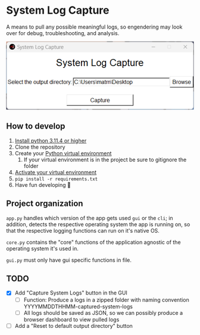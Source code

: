 # System Log Capture

A means to pull any possible meaningful logs, so engendering
may look over for debug, troubleshooting, and analysis.

![Current GUI look and feel](readme_attachments/20230826_app_gui.png)

## How to develop

1. [Install python 3.11.4 or higher](https://www.python.org/downloads/)
2. Clone the repository
3. Create your [Python virtual environment](https://docs.python.org/3/library/venv.html)
   1. If your virtual environment is in the project be sure to gitignore the folder
4. [Activate your virtual environment](https://docs.python.org/3/tutorial/venv.html)
5. `pip install -r requirements.txt`
6. Have fun developing 🙂

## Project organization

`app.py` handles which version of the app gets used `gui` or the `cli`;
in addition, detects the respective operating system the app is running on,
so that the respective logging functions can run on it's native OS.

`core.py` contains the "core" functions of the application agnostic of the
operating system it's used in.

`gui.py` must only have gui specific functions in file.

## TODO

- [x] Add "Capture System Logs" button in the GUI
  - [ ] Function: Produce a logs in a zipped folder with
        naming convention YYYYMMDDTHHMM-captured-system-logs
  - [ ] All logs should be saved as JSON, so we can possibly
        produce a browser dashboard to view pulled logs
- [ ] Add a "Reset to default output directory" button
